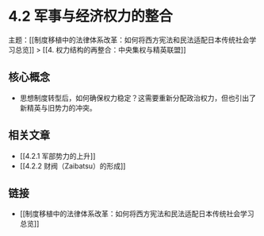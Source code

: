 # 4.2 军事与经济权力的整合

主题：[[制度移植中的法律体系改革：如何将西方宪法和民法适配日本传统社会学习总览]] > [[4. 权力结构的再整合：中央集权与精英联盟]]

## 核心概念

- 思想制度转型后，如何确保权力稳定？这需要重新分配政治权力，但也引出了新精英与旧势力的冲突。

## 相关文章

- [[4.2.1 军部势力的上升]]
- [[4.2.2 财阀（Zaibatsu）的形成]]

## 链接

- [[制度移植中的法律体系改革：如何将西方宪法和民法适配日本传统社会学习总览]]
